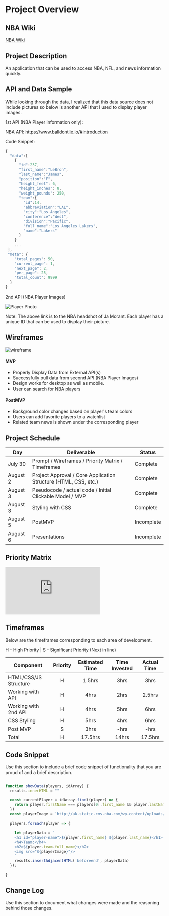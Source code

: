 # Project Overview

## NBA Wiki

[NBA Wiki](https://sneakerheadsean.github.io/NBA-Wiki/)

## Project Description

An application that can be used to access NBA, NFL, and news information quickly.

## API and Data Sample
While looking through the data, I realized that this data source does not include pictures so below is another API that I used to display player images. 

1st API (NBA Player information only):

NBA API: https://www.balldontlie.io/#introduction

Code Snippet: 

```javascript
{
  "data":[
    {
      "id":237,
      "first_name":"LeBron",
      "last_name":"James",
      "position":"F",
      "height_feet": 6,
      "height_inches": 8,
      "weight_pounds": 250,
      "team":{
        "id":14,
        "abbreviation":"LAL",
        "city":"Los Angeles",
        "conference":"West",
        "division":"Pacific",
        "full_name":"Los Angeles Lakers",
        "name":"Lakers"
      }
    }
    ...
 ],
 "meta": {
    "total_pages": 50,
    "current_page": 1,
    "next_page": 2,
    "per_page": 25,
    "total_count": 9999
  }
}
```

2nd API (NBA Player Images)

![Player Photo](https://ak-static.cms.nba.com/wp-content/uploads/headshots/nba/latest/260x190/1629630.png)

Note: The above link is to the NBA headshot of Ja Morant. Each player has a unique ID that can be used to display their picture.

## Wireframes

![wireframe](https://www.figma.com/file/S5UBWwkfoteOrfuh4DM3Md/NBA-WIki?node-id=0%3A1)

#### MVP 

- Properly Display Data from External API(s) 
- Successfully pull data from second API (NBA Player Images)
- Design works for desktop as well as mobile. 
- User can search for NBA players

#### PostMVP  

- Background color changes based on player's team colors
- Users can add favorite players to a watchlist
- Related team news is shown under the corresponding player

## Project Schedule

|  Day | Deliverable | Status
|---|---| ---|
|July 30| Prompt / Wireframes / Priority Matrix / Timeframes | Complete
|August 2| Project Approval / Core Application Structure (HTML, CSS, etc.) | Complete
|August 3| Pseudocode / actual code / Initial Clickable Model / MVP | Complete
|August 3| Styling with CSS | Complete
|August 5| PostMVP | Incomplete
|August 6| Presentations | Incomplete

## Priority Matrix

![Priority Matrix](https://github.com/SneakerheadSean/NBA-Wiki/files/6917951/Priority.Matrix.pdf)

## Timeframes

Below are the timeframes corresponding to each area of development. 

H - High Priority | 
S - Significant Priority (Next in line)

| Component | Priority | Estimated Time | Time Invested | Actual Time |
| --- | :---: |  :---: | :---: | :---: |
| HTML/CSS/JS Structure | H | 1.5hrs| 3hrs | 3hrs |
| Working with API | H | 4hrs| 2hrs | 2.5hrs |
| Working with 2nd API | H | 4hrs| 5hrs | 6hrs |
| CSS Styling | H | 5hrs| 4hrs | 6hrs |
| Post MVP | S | 3hrs| -hrs | -hrs |
| Total | H | 17.5hrs| 14hrs | 17.5hrs |

## Code Snippet

Use this section to include a brief code snippet of functionality that you are proud of and a brief description.  

``` javascript

function showData(players, idArray) {
  results.innerHTML = ""

  const currentPlayer = idArray.find((player) => {
    return player.firstName === players[0].first_name && player.lastName === players[0].last_name
  })
  const playerImage = `http://ak-static.cms.nba.com/wp-content/uploads/headshots/nba/latest/260x190/${currentPlayer.personId}.png`
  
  players.forEach(player => {
    
    let playerData = `
    <h1 id="player-name">${player.first_name} ${player.last_name}</h1>
    <h4>Team:</h4>
    <h2>${player.team.full_name}</h2>
    <img src="${playerImage}"/>
    `
    results.insertAdjacentHTML('beforeend', playerData)
  });

}

```

## Change Log
 Use this section to document what changes were made and the reasoning behind those changes.  

